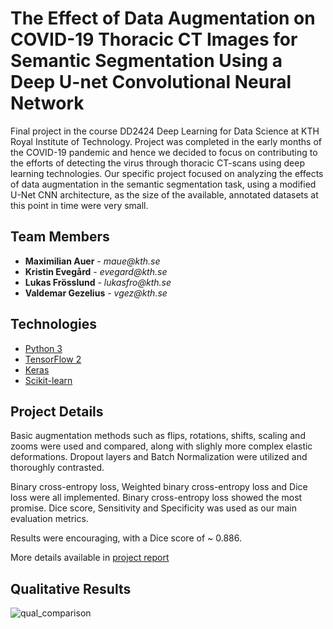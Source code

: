 # The Effect of Data Augmentation on COVID-19 Thoracic CT Images for Semantic Segmentation Using a Deep U-net Convolutional Neural Network

Final project in the course DD2424 Deep Learning for Data Science at KTH Royal Institute of Technology. Project was completed in the early months of the COVID-19 pandemic and hence we decided to focus on contributing to the efforts of detecting the virus through thoracic CT-scans using deep learning technologies. Our specific project focused on analyzing the effects of data augmentation in the semantic segmentation task, using a modified U-Net CNN architecture, as the size of the available, annotated datasets at this point in time were very small.

## Team Members

<ul>
    <li>
        <strong>Maximilian Auer</strong> - <i style="text-decoration: none;">maue@kth.se</i>
    </li>
    <li>
        <strong>Kristin Evegård</strong> - <i style="text-decoration: none;">evegard@kth.se</i>
    </li>  
    <li>
        <strong>Lukas Frösslund</strong> - <i style="text-decoration: none;">lukasfro@kth.se</i>
    </li>
    <li>
        <strong>Valdemar Gezelius</strong> - <i style="text-decoration: none;">vgez@kth.se</i>
    </li>  
</ul>

## Technologies

-   [Python 3](https://www.python.org/)
-   [TensorFlow 2](https://www.tensorflow.org/)
-   [Keras](https://keras.io/)
-   [Scikit-learn](https://sklearn.org/)

## Project Details

Basic augmentation methods such as flips, rotations, shifts, scaling and zooms were used and compared, along with slighly more complex elastic deformations. Dropout layers and Batch Normalization were utilized and thoroughly contrasted.

Binary cross-entropy loss, Weighted binary cross-entropy loss and Dice loss were all implemented. Binary cross-entropy loss showed the most promise. Dice score, Sensitivity and Specificity was used as our main evaluation metrics.

Results were encouraging, with a Dice score of ~ 0.886.

More details available in <a href="https://github.com/Frosslund/U-Net-CNN-COVID-19-Detection-on-Thoracic-CT-Scans/blob/main/Project_Report.pdf">project report</a>

## Qualitative Results

![qual_comparison]('https://github.com/Frosslund/U-Net-CNN-COVID-19-Detection-on-Thoracic-CT-Scans/blob/main/images/qual_comparison.png?raw=true')
